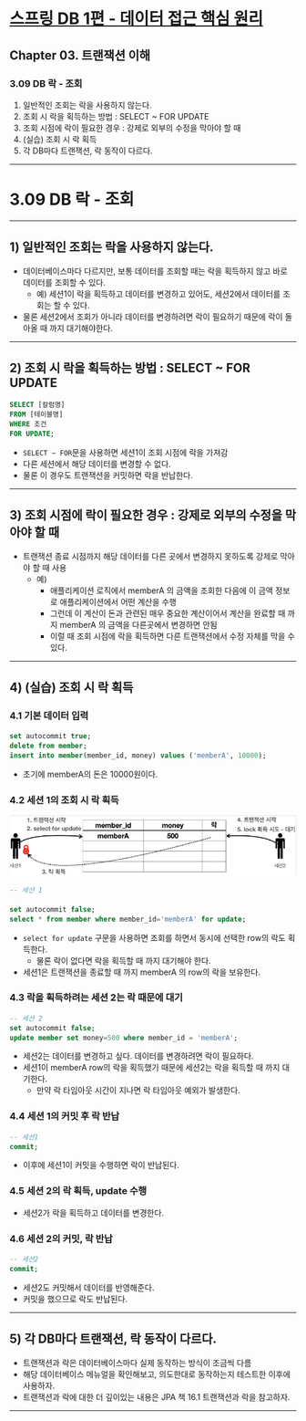 # <a href = "../README.md" target="_blank">스프링 DB 1편 - 데이터 접근 핵심 원리</a>
## Chapter 03. 트랜잭션 이해
### 3.09 DB 락 - 조회
1) 일반적인 조회는 락을 사용하지 않는다.
2) 조회 시 락을 획득하는 방법 : SELECT ~ FOR UPDATE
3) 조회 시점에 락이 필요한 경우 : 강제로 외부의 수정을 막아야 할 때
4) (실습) 조회 시 락 획득
5) 각 DB마다 트랜잭션, 락 동작이 다르다.

---

# 3.09 DB 락 - 조회

---

## 1) 일반적인 조회는 락을 사용하지 않는다.
- 데이터베이스마다 다르지만, 보통 데이터를 조회할 때는 락을 획득하지 않고 바로 데이터를 조회할 수 있다.
  - 예) 세션1이 락을 획득하고 데이터를 변경하고 있어도, 세션2에서 데이터를 조회는 할 수 있다.
- 물론 세션2에서 조회가 아니라 데이터를 변경하려면 락이 필요하기 때문에 락이 돌아올 때 까지 대기해야한다.

---

## 2) 조회 시 락을 획득하는 방법 : SELECT ~ FOR UPDATE
```sql
SELECT [칼럼명]
FROM [테이블명]
WHERE 조건
FOR UPDATE;
```
- `SELECT ~ FOR`문을 사용하면 세션1이 조회 시점에 락을 가져감
- 다른 세션에서 해당 데이터를 변경할 수 없다.
- 물론 이 경우도 트랜잭션을 커밋하면 락을 반납한다.

---

## 3) 조회 시점에 락이 필요한 경우 : 강제로 외부의 수정을 막아야 할 때
- 트랜잭션 종료 시점까지 해당 데이터를 다른 곳에서 변경하지 못하도록 강제로 막아야 할 때 사용
  - 예)
    - 애플리케이션 로직에서 memberA 의 금액을 조회한 다음에 이 금액 정보로 애플리케이션에서 어떤 계산을 수행 
    - 그런데 이 계산이 돈과 관련된 매우 중요한 계산이어서 계산을 완료할 때 까지 memberA 의 금액을 다른곳에서 변경하면 안됨
    - 이럴 때 조회 시점에 락을 획득하면 다른 트랜잭션에서 수정 자체를 막을 수 있다.

---

## 4) (실습) 조회 시 락 획득

### 4.1 기본 데이터 입력
```sql
set autocommit true;
delete from member;
insert into member(member_id, money) values ('memberA', 10000);
```
- 초기에 memberA의 돈은 10000원이다.

### 4.2 세션 1의 조회 시 락 획득
![select_for_update](img/select_for_update.png)
```sql
-- 세션 1

set autocommit false;
select * from member where member_id='memberA' for update;
```
- `select for update` 구문을 사용하면 조회를 하면서 동시에 선택한 row의 락도 획득한다.
  - 물론 락이 없다면 락을 획득할 때 까지 대기해야 한다.
- 세션1은 트랜잭션을 종료할 때 까지 memberA 의 row의 락을 보유한다.

### 4.3 락을 획득하려는 세션 2는 락 때문에 대기
```sql
-- 세션 2
set autocommit false;
update member set money=500 where member_id = 'memberA';    
```
- 세션2는 데이터를 변경하고 싶다. 데이터를 변경하려면 락이 필요하다.
- 세션1이 memberA row의 락을 획득했기 때문에 세션2는 락을 획득할 때 까지 대기한다.
  - 만약 락 타임아웃 시간이 지나면 락 타임아웃 예외가 발생한다.

### 4.4 세션 1의 커밋 후 락 반납
```sql
-- 세션1
commit;
```
- 이후에 세션1이 커밋을 수행하면 락이 반납된다.

### 4.5 세션 2의 락 획득, update 수행
- 세션2가 락을 획득하고 데이터를 변경한다.

### 4.6 세션 2의 커밋, 락 반납
```sql
-- 세션2
commit;
```
- 세션2도 커밋해서 데이터를 반영해준다.
- 커밋을 했으므로 락도 반납된다.

---

## 5) 각 DB마다 트랜잭션, 락 동작이 다르다.
- 트랜잭션과 락은 데이터베이스마다 실제 동작하는 방식이 조금씩 다름
- 해당 데이터베이스 메뉴얼을 확인해보고, 의도한대로 동작하는지 테스트한 이후에 사용하자.
- 트랜잭션과 락에 대한 더 깊이있는 내용은 JPA 책 16.1 트랜잭션과 락을 참고하자.

---
